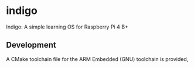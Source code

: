 # indigo

Indigo: A simple learning OS for Raspberry Pi 4 B+

## Development

A CMake toolchain file for the ARM Embedded (GNU) toolchain is provided, 